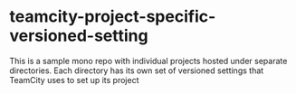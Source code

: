 # teamcity-project-specific-versioned-setting
This is a sample mono repo with individual projects hosted under separate directories. Each directory has its own set of versioned settings that TeamCity uses to set up its project
